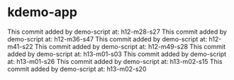 # kdemo-app
This commit added by demo-script at:  h12-m28-s27
This commit added by demo-script at:  h12-m36-s47
This commit added by demo-script at:  h12-m41-s22
This commit added by demo-script at:  h12-m49-s28
This commit added by demo-script at:  h13-m01-s03
This commit added by demo-script at:  h13-m01-s26
This commit added by demo-script at:  h13-m02-s15
This commit added by demo-script at:  h13-m02-s20
